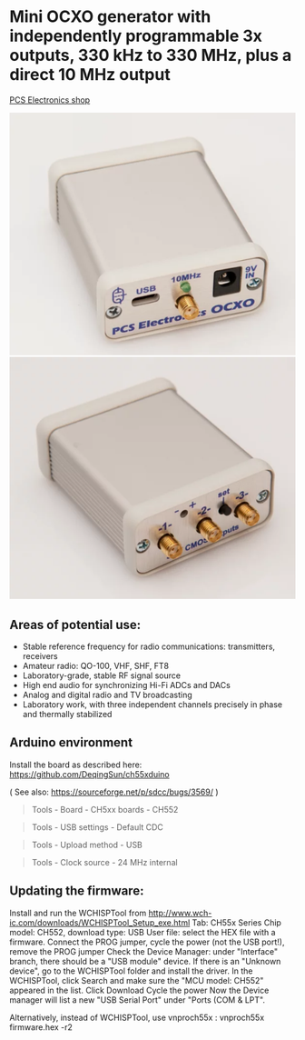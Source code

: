 # Mini OCXO generator with independently programmable 3x outputs, 330 kHz to 330 MHz, plus a direct 10 MHz output

[PCS Electronics shop](https://www.pcs-electronics.com/shop/rigexpert-products/other-reu-rigexpert-products/ocxo-3-channel-signal-generator-330khz-to-330mhz-2/)

![Image](/IMAGES/miniocxo-front.png)
![Image](/IMAGES/miniocxo-rear.png)

## Areas of potential use:
* Stable reference frequency for radio communications: transmitters, receivers
* Amateur radio: QO-100, VHF, SHF, FT8
* Laboratory-grade, stable RF signal source
* High end audio for synchronizing Hi-Fi ADCs and DACs
* Analog and digital radio and TV broadcasting
* Laboratory work, with three independent channels precisely in phase and thermally stabilized

## Arduino environment

Install the board as described here: https://github.com/DeqingSun/ch55xduino

( See also: https://sourceforge.net/p/sdcc/bugs/3569/ )

>Tools - Board - CH5xx boards - CH552

>Tools - USB settings - Default CDC

>Tools - Upload method - USB

>Tools - Clock source - 24 MHz internal

## Updating the firmware:

Install and run the WCHISPTool from http://www.wch-ic.com/downloads/WCHISPTool_Setup_exe.html
Tab: CH55x Series
Chip model: CH552, download type: USB
User file: select the HEX file with a firmware.
Connect the PROG jumper, cycle the power (not the USB port!), remove the PROG jumper
Check the Device Manager: under "Interface" branch, there should be a "USB module" device.
If there is an "Unknown device", go to the WCHISPTool folder and install the driver.
In the WCHISPTool, click Search and make sure the "MCU model: CH552" appeared in the list.
Click Download
Cycle the power
Now the Device manager will list a new "USB Serial Port" under "Ports (COM & LPT".

Alternatively, instead of WCHISPTool, use vnproch55x :
vnproch55x firmware.hex -r2

